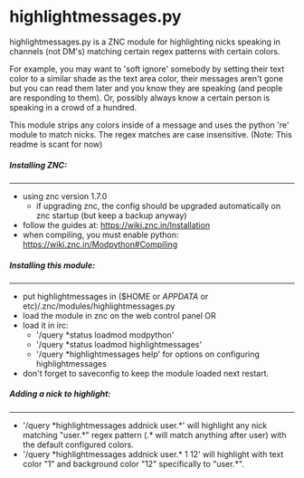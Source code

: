 # highlightmessages.py

highlightmessages.py is a ZNC module for highlighting nicks speaking in channels (not DM's) matching certain regex patterns with certain colors.

For example, you may want to 'soft ignore' somebody by setting their text color to a similar shade as the text area color, their messages aren't gone but you can read them later and you know they are speaking (and people are responding to them).
Or, possibly always know a certain person is speaking in a crowd of a hundred.

This module strips any colors inside of a message and uses the python 're' module to match nicks. The regex matches are case insensitive.
(Note: This readme is scant for now)

##### Installing ZNC:
---
- using znc version 1.7.0
  + if upgrading znc, the config should be upgraded automatically on znc startup (but keep a backup anyway)
- follow the guides at: https://wiki.znc.in/Installation
- when compiling, you must enable python: https://wiki.znc.in/Modpython#Compiling

##### Installing this module:
---
- put highlightmessages in ($HOME or $APPDATA$ or etc)/.znc/modules/highlightmessages.py
- load the module in znc on the web control panel OR
- load it in irc:
  + '/query &ast;status loadmod modpython'
  + '/query &ast;status loadmod highlightmessages'
  + '/query &ast;highlightmessages help' for options on configuring highlightmessages
- don't forget to saveconfig to keep the module loaded next restart.

##### Adding a nick to highlight:
---
- '/query &ast;highlightmessages addnick user.&ast;' will highlight any nick matching "user.&ast;" regex pattern (.&ast; will match anything after user) with the default configured colors.
- '/query &ast;highlightmessages addnick user.&ast; 1 12' will highlight with text color "1" and background color "12" specifically to "user.&ast;".

